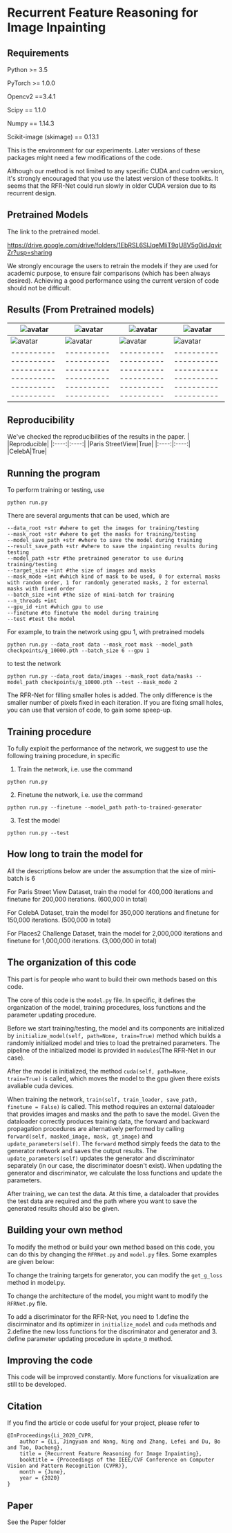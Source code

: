 # Recurrent Feature Reasoning for Image Inpainting
## Requirements

Python >= 3.5

PyTorch >= 1.0.0

Opencv2 ==3.4.1

Scipy == 1.1.0

Numpy == 1.14.3

Scikit-image (skimage) == 0.13.1

This is the environment for our experiments. Later versions of these packages might need a few modifications of the code.

Although our method is not limited to any specific CUDA and cudnn version, it's strongly encouraged that you use the latest version of these toolkits. It seems that the RFR-Net could run slowly in older CUDA version due to its recurrent design.

## Pretrained Models

The link to the pretrained model.

https://drive.google.com/drive/folders/1EbRSL6SlJqeMliT9qU8V5g0idJqvirZr?usp=sharing

We strongly encourage the users to retrain the models if they are used for academic purpose, to ensure fair comparisons (which has been always desired). Achieving a good performance using the current version of code should not be difficult.

## Results (From Pretrained models)

| ![avatar](https://github.com/jingyuanli001/RFR-Inpainting/blob/master/results/masked_img_321.png) | ![avatar](https://github.com/jingyuanli001/RFR-Inpainting/blob/master/results/img_321.png) | ![avatar](https://github.com/jingyuanli001/RFR-Inpainting/blob/master/results/masked_img_326.png) | ![avatar](https://github.com/jingyuanli001/RFR-Inpainting/blob/master/results/img_326.png) |
| ------------------------------------------------------------ | ------------------------------------------------------------ | ------------------------------------------------------------ | ------------------------------------------------------------ |
| ![avatar](https://github.com/jingyuanli001/RFR-Inpainting/blob/master/results/masked_img_106.png) | ![avatar](https://github.com/jingyuanli001/RFR-Inpainting/blob/master/results/img_106.png) | ![avatar](https://github.com/jingyuanli001/RFR-Inpainting/blob/master/results/masked_img_586.png) | ![avatar](https://github.com/jingyuanli001/RFR-Inpainting/blob/master/results/img_586.png) |
| ------------------------------------------------------------ | ------------------------------------------------------------ | ------------------------------------------------------------ | ------------------------------------------------------------ |



## Reproducibility

We've checked the reproducibilities of the results in the paper. 
| |Reproducible|
|:----:|:----:|
|Paris StreetView|True|
|:----:|:----:|
|CelebA|True|

## Running the program

To perform training or testing, use 
```
python run.py
```
There are several arguments that can be used, which are
```
--data_root +str #where to get the images for training/testing
--mask_root +str #where to get the masks for training/testing
--model_save_path +str #where to save the model during training
--result_save_path +str #where to save the inpainting results during testing
--model_path +str #the pretrained generator to use during training/testing
--target_size +int #the size of images and masks
--mask_mode +int #which kind of mask to be used, 0 for external masks with random order, 1 for randomly generated masks, 2 for external masks with fixed order
--batch_size +int #the size of mini-batch for training
--n_threads +int
--gpu_id +int #which gpu to use
--finetune #to finetune the model during training
--test #test the model
```
For example, to train the network using gpu 1, with pretrained models
```
python run.py --data_root data --mask_root mask --model_path checkpoints/g_10000.pth --batch_size 6 --gpu 1
```
to test the network
```
python run.py --data_root data/images --mask_root data/masks --model_path checkpoints/g_10000.pth --test --mask_mode 2
```
The RFR-Net for filling smaller holes is added. The only difference is the smaller number of pixels fixed in each iteration.  If you are fixing small holes, you can use that version of code, to gain some speep-up.
## Training procedure
To fully exploit the performance of the network, we suggest to use the following training procedure, in specific

1. Train the network, i.e. use the command
```
python run.py
```

2. Finetune the network, i.e. use the command
```
python run.py --finetune --model_path path-to-trained-generator
```

3. Test the model
```
python run.py --test
```
## How long to train the model for

All the descriptions below are under the assumption that the size of mini-batch is 6

For Paris Street View Dataset, train the model for 400,000 iterations and finetune for 200,000 iterations. (600,000 in total)

For CelebA Dataset, train the model for 350,000 iterations and finetune for 150,000 iterations. (500,000 in total)

For Places2 Challenge Dataset, train the model for 2,000,000 iterations and finetune for 1,000,000 iterations. (3,000,000 in total)

## The organization of this code

This part is for people who want to build their own methods based on this code.

The core of this code is the `model.py` file. In specific, it defines the organization of the model, training procedures, loss functions and the parameter updating procedure.

Before we start training/testing, the model and its components are initialized by `initialize_model(self, path=None, train=True)` method which builds a randomly initialized model and tries to load the pretrained parameters. The pipeline of the initialized model is provided in `modules`(The RFR-Net in our case).

After the model is initialized, the method `cuda(self, path=None, train=True)` is called, which moves the model to the gpu given there exists avaliable cuda devices.

When training the network, `train(self, train_loader, save_path, finetune = False)`  is called. This method requires an external dataloader that provides images and masks and the path to save the model. Given the dataloader correctly produces training data, the forward and backward propagation procedures are alternatively performed by calling `forward(self, masked_image, mask, gt_image)` and `update_parameters(self)`. The `forward` method simply feeds the data to the generator network and saves the output results. The `update_parameters(self)` updates the generator and discriminator separately (in our case, the discriminator doesn't exist). When updating the generator and discriminator, we calculate the loss functions and update the parameters.

After training, we can test the data. At this time, a dataloader that provides the test data are required and the path where you want to save the generated results should also be given.
## Building your own method
To modify the method or build your own method based on this code, you can do this by changing the `RFRNet.py` and `model.py` files.
Some examples are given below:

To change the training targets for generator, you can modify the `get_g_loss` method in model.py.

To change the architecture of the model, you might want to modify the `RFRNet.py` file.

To add a discriminator for the RFR-Net, you need to 1.define the discirminator and its optimizer in `initialize_model` and `cuda` methods and 2.define the new loss functions for the discriminator and generator and 3. define parameter updating procedure in `update_D` method.
## Improving the code
This code will be improved constantly. More functions for visualization are still to be developed.
## Citation
If you find the article or code useful for your project, please refer to
```
@InProceedings{Li_2020_CVPR,
	author = {Li, Jingyuan and Wang, Ning and Zhang, Lefei and Du, Bo and Tao, Dacheng},
	title = {Recurrent Feature Reasoning for Image Inpainting},
	booktitle = {Proceedings of the IEEE/CVF Conference on Computer Vision and Pattern Recognition (CVPR)},
	month = {June},
	year = {2020}
}
```
## Paper
See the Paper folder